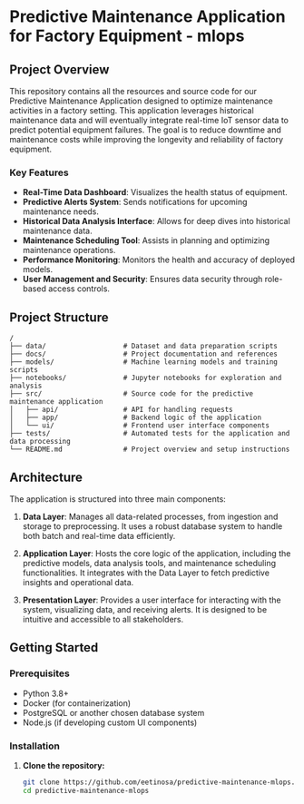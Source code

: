 # Predictive Maintenance Application for Factory Equipment - mlops

## Project Overview

This repository contains all the resources and source code for our Predictive Maintenance Application designed to optimize maintenance activities in a factory setting. This application leverages historical maintenance data and will eventually integrate real-time IoT sensor data to predict potential equipment failures. The goal is to reduce downtime and maintenance costs while improving the longevity and reliability of factory equipment.

### Key Features
- **Real-Time Data Dashboard**: Visualizes the health status of equipment.
- **Predictive Alerts System**: Sends notifications for upcoming maintenance needs.
- **Historical Data Analysis Interface**: Allows for deep dives into historical maintenance data.
- **Maintenance Scheduling Tool**: Assists in planning and optimizing maintenance operations.
- **Performance Monitoring**: Monitors the health and accuracy of deployed models.
- **User Management and Security**: Ensures data security through role-based access controls.

## Project Structure

```plaintext
/
├── data/                   # Dataset and data preparation scripts
├── docs/                   # Project documentation and references
├── models/                 # Machine learning models and training scripts
├── notebooks/              # Jupyter notebooks for exploration and analysis
├── src/                    # Source code for the predictive maintenance application
│   ├── api/                # API for handling requests
│   ├── app/                # Backend logic of the application
│   └── ui/                 # Frontend user interface components
├── tests/                  # Automated tests for the application and data processing
└── README.md               # Project overview and setup instructions

```

## Architecture

The application is structured into three main components:

1. **Data Layer**: Manages all data-related processes, from ingestion and storage to preprocessing. It uses a robust database system to handle both batch and real-time data efficiently.

2. **Application Layer**: Hosts the core logic of the application, including the predictive models, data analysis tools, and maintenance scheduling functionalities. It integrates with the Data Layer to fetch predictive insights and operational data.

3. **Presentation Layer**: Provides a user interface for interacting with the system, visualizing data, and receiving alerts. It is designed to be intuitive and accessible to all stakeholders.

## Getting Started

### Prerequisites
- Python 3.8+
- Docker (for containerization)
- PostgreSQL or another chosen database system
- Node.js (if developing custom UI components)

### Installation

1. **Clone the repository:**
   ```bash
   git clone https://github.com/eetinosa/predictive-maintenance-mlops.git
   cd predictive-maintenance-mlops
